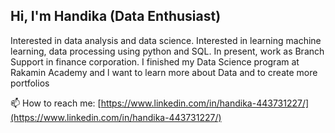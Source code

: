 ## Hi, I'm Handika (Data Enthusiast)
Interested in data analysis and data science. Interested in learning machine learning, data processing using python and SQL. In present, work as Branch Support in finance corporation. I finished my Data Science program at Rakamin Academy and l want to learn more about Data and to create more portfolios

📫  How to reach me:  [https://www.linkedin.com/in/handika-443731227/](https://www.linkedin.com/in/handika-443731227/)
